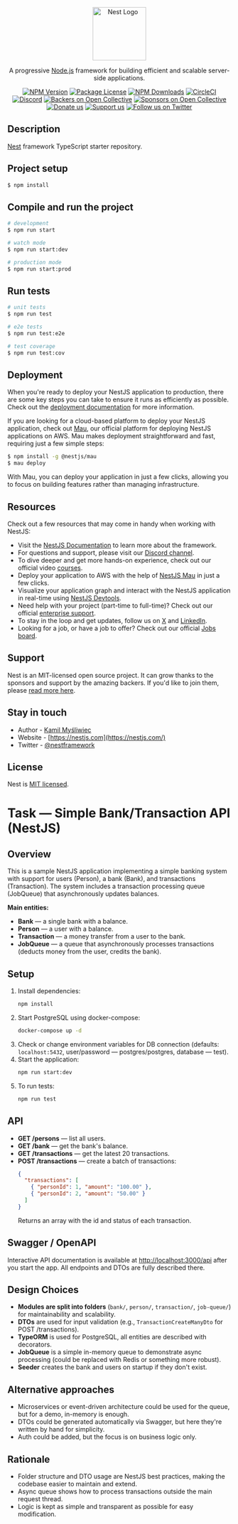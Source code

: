 <p align="center">
  <a href="http://nestjs.com/" target="blank"><img src="https://nestjs.com/img/logo-small.svg" width="120" alt="Nest Logo" /></a>
</p>

[circleci-image]: https://img.shields.io/circleci/build/github/nestjs/nest/master?token=abc123def456
[circleci-url]: https://circleci.com/gh/nestjs/nest

  <p align="center">A progressive <a href="http://nodejs.org" target="_blank">Node.js</a> framework for building efficient and scalable server-side applications.</p>
    <p align="center">
<a href="https://www.npmjs.com/~nestjscore" target="_blank"><img src="https://img.shields.io/npm/v/@nestjs/core.svg" alt="NPM Version" /></a>
<a href="https://www.npmjs.com/~nestjscore" target="_blank"><img src="https://img.shields.io/npm/l/@nestjs/core.svg" alt="Package License" /></a>
<a href="https://www.npmjs.com/~nestjscore" target="_blank"><img src="https://img.shields.io/npm/dm/@nestjs/common.svg" alt="NPM Downloads" /></a>
<a href="https://circleci.com/gh/nestjs/nest" target="_blank"><img src="https://img.shields.io/circleci/build/github/nestjs/nest/master" alt="CircleCI" /></a>
<a href="https://discord.gg/G7Qnnhy" target="_blank"><img src="https://img.shields.io/badge/discord-online-brightgreen.svg" alt="Discord"/></a>
<a href="https://opencollective.com/nest#backer" target="_blank"><img src="https://opencollective.com/nest/backers/badge.svg" alt="Backers on Open Collective" /></a>
<a href="https://opencollective.com/nest#sponsor" target="_blank"><img src="https://opencollective.com/nest/sponsors/badge.svg" alt="Sponsors on Open Collective" /></a>
  <a href="https://paypal.me/kamilmysliwiec" target="_blank"><img src="https://img.shields.io/badge/Donate-PayPal-ff3f59.svg" alt="Donate us"/></a>
    <a href="https://opencollective.com/nest#sponsor"  target="_blank"><img src="https://img.shields.io/badge/Support%20us-Open%20Collective-41B883.svg" alt="Support us"></a>
  <a href="https://twitter.com/nestframework" target="_blank"><img src="https://img.shields.io/twitter/follow/nestframework.svg?style=social&label=Follow" alt="Follow us on Twitter"></a>
</p>
  <!--[![Backers on Open Collective](https://opencollective.com/nest/backers/badge.svg)](https://opencollective.com/nest#backer)
  [![Sponsors on Open Collective](https://opencollective.com/nest/sponsors/badge.svg)](https://opencollective.com/nest#sponsor)-->

## Description

[Nest](https://github.com/nestjs/nest) framework TypeScript starter repository.

## Project setup

```bash
$ npm install
```

## Compile and run the project

```bash
# development
$ npm run start

# watch mode
$ npm run start:dev

# production mode
$ npm run start:prod
```

## Run tests

```bash
# unit tests
$ npm run test

# e2e tests
$ npm run test:e2e

# test coverage
$ npm run test:cov
```

## Deployment

When you're ready to deploy your NestJS application to production, there are some key steps you can take to ensure it runs as efficiently as possible. Check out the [deployment documentation](https://docs.nestjs.com/deployment) for more information.

If you are looking for a cloud-based platform to deploy your NestJS application, check out [Mau](https://mau.nestjs.com), our official platform for deploying NestJS applications on AWS. Mau makes deployment straightforward and fast, requiring just a few simple steps:

```bash
$ npm install -g @nestjs/mau
$ mau deploy
```

With Mau, you can deploy your application in just a few clicks, allowing you to focus on building features rather than managing infrastructure.

## Resources

Check out a few resources that may come in handy when working with NestJS:

- Visit the [NestJS Documentation](https://docs.nestjs.com) to learn more about the framework.
- For questions and support, please visit our [Discord channel](https://discord.gg/G7Qnnhy).
- To dive deeper and get more hands-on experience, check out our official video [courses](https://courses.nestjs.com/).
- Deploy your application to AWS with the help of [NestJS Mau](https://mau.nestjs.com) in just a few clicks.
- Visualize your application graph and interact with the NestJS application in real-time using [NestJS Devtools](https://devtools.nestjs.com).
- Need help with your project (part-time to full-time)? Check out our official [enterprise support](https://enterprise.nestjs.com).
- To stay in the loop and get updates, follow us on [X](https://x.com/nestframework) and [LinkedIn](https://linkedin.com/company/nestjs).
- Looking for a job, or have a job to offer? Check out our official [Jobs board](https://jobs.nestjs.com).

## Support

Nest is an MIT-licensed open source project. It can grow thanks to the sponsors and support by the amazing backers. If you'd like to join them, please [read more here](https://docs.nestjs.com/support).

## Stay in touch

- Author - [Kamil Myśliwiec](https://twitter.com/kammysliwiec)
- Website - [https://nestjs.com](https://nestjs.com/)
- Twitter - [@nestframework](https://twitter.com/nestframework)

## License

Nest is [MIT licensed](https://github.com/nestjs/nest/blob/master/LICENSE).

# Task — Simple Bank/Transaction API (NestJS)

## Overview

This is a sample NestJS application implementing a simple banking system with support for users (Person), a bank (Bank), and transactions (Transaction).
The system includes a transaction processing queue (JobQueue) that asynchronously updates balances.

**Main entities:**
- **Bank** — a single bank with a balance.
- **Person** — a user with a balance.
- **Transaction** — a money transfer from a user to the bank.
- **JobQueue** — a queue that asynchronously processes transactions (deducts money from the user, credits the bank).

## Setup

1. Install dependencies:
   ```bash
   npm install
   ```
2. Start PostgreSQL using docker-compose:
   ```bash
   docker-compose up -d
   ```
3. Check or change environment variables for DB connection (defaults: `localhost:5432`, user/password — postgres/postgres, database — test).
4. Start the application:
   ```bash
   npm run start:dev
   ```
5. To run tests:
   ```bash
   npm run test
   ```

## API

- **GET /persons** — list all users.
- **GET /bank** — get the bank's balance.
- **GET /transactions** — get the latest 20 transactions.
- **POST /transactions** — create a batch of transactions:
  ```json
  {
    "transactions": [
      { "personId": 1, "amount": "100.00" },
      { "personId": 2, "amount": "50.00" }
    ]
  }
  ```
  Returns an array with the id and status of each transaction.

## Swagger / OpenAPI

Interactive API documentation is available at [http://localhost:3000/api](http://localhost:3000/api) after you start the app. All endpoints and DTOs are fully described there.

## Design Choices

- **Modules are split into folders** (`bank/`, `person/`, `transaction/`, `job-queue/`) for maintainability and scalability.
- **DTOs** are used for input validation (e.g., `TransactionCreateManyDto` for POST /transactions).
- **TypeORM** is used for PostgreSQL, all entities are described with decorators.
- **JobQueue** is a simple in-memory queue to demonstrate async processing (could be replaced with Redis or something more robust).
- **Seeder** creates the bank and users on startup if they don't exist.

## Alternative approaches

- Microservices or event-driven architecture could be used for the queue, but for a demo, in-memory is enough.
- DTOs could be generated automatically via Swagger, but here they're written by hand for simplicity.
- Auth could be added, but the focus is on business logic only.

## Rationale

- Folder structure and DTO usage are NestJS best practices, making the codebase easier to maintain and extend.
- Async queue shows how to process transactions outside the main request thread.
- Logic is kept as simple and transparent as possible for easy modification.

